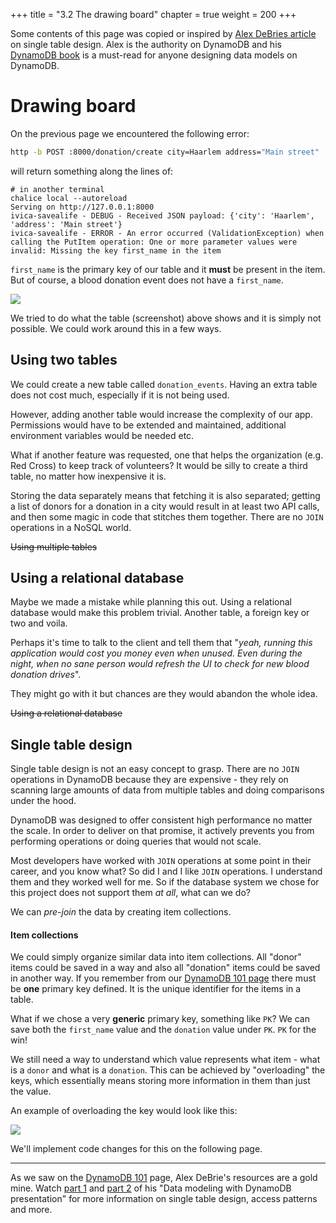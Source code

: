 +++
title = "3.2 The drawing board"
chapter = true
weight = 200
+++

Some contents of this page was copied or inspired by [Alex DeBries article](https://www.alexdebrie.com/posts/dynamodb-single-table/)
on single table design. Alex is the authority on DynamoDB and his [DynamoDB book](https://www.dynamodbbook.com/) is 
a must-read for anyone designing data models on DynamoDB.

# Drawing board

On the previous page we encountered the following error:

```bash
http -b POST :8000/donation/create city=Haarlem address="Main street"
```
will return something along the lines of:

```bash{linenos=false}
# in another terminal
chalice local --autoreload
Serving on http://127.0.0.1:8000
ivica-savealife - DEBUG - Received JSON payload: {'city': 'Haarlem', 'address': 'Main street'}
ivica-savealife - ERROR - An error occurred (ValidationException) when calling the PutItem operation: One or more parameter values were invalid: Missing the key first_name in the item
```

`first_name` is the primary key of our table and it **must** be present in the item. But of course, a blood donation event
does not have a `first_name`.

![](/images/db_table_1.png)

We tried to do what the table (screenshot) above shows and it is simply not possible. We could work around this in a few ways.

## Using two tables

We could create a new table called `donation_events`. Having an extra table does not cost much, especially if it is
not being used.

However, adding another table would increase the complexity of our app. Permissions would have to be extended and maintained,
additional environment variables would be needed etc.

What if another feature was requested, one that helps the organization (e.g. Red Cross) to keep track of volunteers? It 
would be silly to create a third table, no matter how inexpensive it is.

Storing the data separately means that fetching it is also separated; getting a list of donors for a donation in a city
would result in at least two API calls, and then some magic in code that stitches them together. There are no `JOIN`
operations in a NoSQL world.

~~Using multiple tables~~

## Using a relational database

Maybe we made a mistake while planning this out. Using a relational database would make this problem trivial. Another 
table, a foreign key or two and voila.

Perhaps it's time to talk to the client and tell them that "_yeah, running
this application would cost you money even when unused. Even during the night, when no sane person would refresh the UI
to check for new blood donation drives_".

They might go with it but chances are they would abandon the whole idea.

~~Using a relational database~~

## Single table design

Single table design is not an easy concept to grasp. There are no `JOIN` operations in DynamoDB because they are expensive -
they rely on scanning large amounts of data from multiple tables and doing comparisons under the hood.

DynamoDB was designed to offer consistent high performance no matter the scale. In order to deliver on that promise,
it actively prevents you from performing operations or doing queries that would not scale.

Most developers have worked with `JOIN` operations at some point in their career, and you know what? 
So did I and I like `JOIN` operations. I understand them and they worked well for me. So if the database system we chose 
for this project does not support them _at all_, what can we do?

We can _pre-join_ the data by creating item collections.

#### Item collections

We could simply organize similar data into item collections. All "donor" items could be saved in a way and also all
"donation" items could be saved in another way. If you remember from our [DynamoDB 101 page](../40-persisting-data/200-dynamodb-101.html)
there must be **one** primary key defined. It is the unique identifier for the items in a table.

What if we chose a very **generic** primary key, something like `PK`? We can save both the `first_name` value and the
`donation` value under `PK`. `PK` for the win!

We still need a way to understand which value represents what item - what is a `donor` and what is a `donation`. This
can be achieved by "overloading" the keys, which essentially means storing more information in them than just the value.

An example of overloading the key would look like this:

![](/images/db_table_2.png)

We'll implement code changes for this on the following page.

***

As we saw on the [DynamoDB 101](../40-persisting-data/200-dynamodb-101.html) page, Alex DeBrie's resources are a gold mine. 
Watch [part 1](https://www.youtube.com/watch?v=fiP2e-g-r4g) and [part 2](https://www.youtube.com/watch?v=0uLF1tjI_BI) 
of his "Data modeling with DynamoDB presentation" for more information on single table design, access patterns and more.